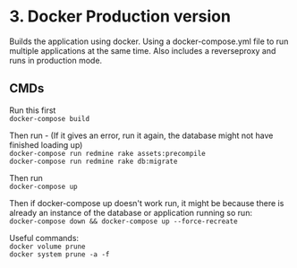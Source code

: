 # 3. Docker Production version

Builds the application using docker. Using a docker-compose.yml file to run multiple applications at the same time.
Also includes a reverseproxy and runs in production mode.

## CMDs
Run this first  
`docker-compose build`

Then run - (If it gives an error, run it again, the database might not have finished loading up)  
`docker-compose run redmine rake assets:precompile`  
`docker-compose run redmine rake db:migrate`

Then run  
`docker-compose up`

Then if docker-compose up doesn't work run, it might be because there is already an instance of the database or application running so run:  
`docker-compose down && docker-compose up --force-recreate`

Useful commands:  
`docker volume prune`  
`docker system prune -a -f`
